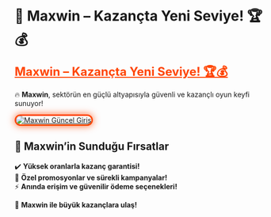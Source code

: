 # 🎯 Maxwin – Kazançta Yeni Seviye! 🏆💰  

<a href="https://cutt.ly/GrandSosyal" title="Maxwin Güncel Giriş" style="color: #ff4500; font-size: 24px; font-weight: bold;">Maxwin – Kazançta Yeni Seviye! 🏆💰</a>  

🔥 **Maxwin**, sektörün en güçlü altyapısıyla güvenli ve kazançlı oyun keyfi sunuyor!  

<a href="https://cutt.ly/GrandSosyal" title="Maxwin Güncel Giriş">  
<img src="https://i.ibb.co/BtMhhf6/g-venligiris.jpg" alt="Maxwin Güncel Giriş" style="max-width: 100%; border: 3px solid #ff4500; border-radius: 15px; box-shadow: 0px 0px 15px rgba(255, 69, 0, 0.8);">  
</a>  

## 🚀 Maxwin’in Sunduğu Fırsatlar  
✔️ **Yüksek oranlarla kazanç garantisi!**  
🎁 **Özel promosyonlar ve sürekli kampanyalar!**  
⚡ **Anında erişim ve güvenilir ödeme seçenekleri!**  

💎 **Maxwin ile büyük kazançlara ulaş!**
